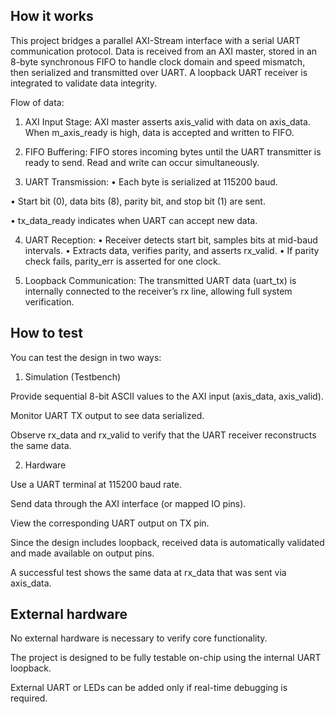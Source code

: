 <!---

This file is used to generate your project datasheet. Please fill in the information below and delete any unused
sections.

You can also include images in this folder and reference them in the markdown. Each image must be less than
512 kb in size, and the combined size of all images must be less than 1 MB.
-->

## How it works

This project bridges a parallel AXI-Stream interface with a serial UART communication protocol.
Data is received from an AXI master, stored in an 8-byte synchronous FIFO to handle clock domain and speed mismatch, then serialized and transmitted over UART. A loopback UART receiver is integrated to validate data integrity.

Flow of data: 

1.	AXI Input Stage: AXI master asserts axis_valid with data on axis_data. When m_axis_ready is high, data is accepted and written to FIFO.

2.	FIFO Buffering: FIFO stores incoming bytes until the UART transmitter is ready to send. Read and write can occur simultaneously.

3.	UART Transmission:
•	Each byte is serialized at 115200 baud.

•	Start bit (0), data bits (8), parity bit, and stop bit (1) are sent.

•	tx_data_ready indicates when UART can accept new data.

4.	UART Reception:
•	Receiver detects start bit, samples bits at mid-baud intervals.
•	Extracts data, verifies parity, and asserts rx_valid.
•	If parity check fails, parity_err is asserted for one clock.

5.	Loopback Communication: The transmitted UART data (uart_tx) is internally connected to the receiver’s rx line, allowing full system verification.

## How to test

You can test the design in two ways:

1. Simulation (Testbench)

Provide sequential 8-bit ASCII values to the AXI input (axis_data, axis_valid).

Monitor UART TX output to see data serialized.

Observe rx_data and rx_valid to verify that the UART receiver reconstructs the same data.

2. Hardware

Use a UART terminal at 115200 baud rate.

Send data through the AXI interface (or mapped IO pins).

View the corresponding UART output on TX pin.

Since the design includes loopback, received data is automatically validated and made available on output pins.

A successful test shows the same data at rx_data that was sent via axis_data.

## External hardware

No external hardware is necessary to verify core functionality.

The project is designed to be fully testable on-chip using the internal UART loopback.

External UART or LEDs can be added only if real-time debugging is required.
